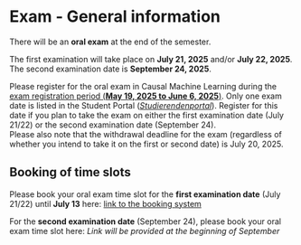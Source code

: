 # Exam - General information 

There will be an **oral exam** at the end of the semester. 

The first examination will take place on **July 21, 2025** and/or **July 22, 2025**. \
The second examination date is **September 24, 2025**.

Please register for the oral exam in Causal Machine Learning during the [exam registration period (**May 19, 2025 to June 6, 2025**)](https://www.hhu.de/fileadmin/redaktion/ZUV/Dezernat_1/Pruefungsamt/documents/pdf/Pruefungstermine/2025/Anmeldetermine_WiWi_WS_2024-25_und_SoSe_2025.pdf). Only one exam date is listed in the Student Portal ([*Studierendenportal*](https://studierende.hhu.de)). Register for this date if you plan to take the exam on either the first examination date (July 21/22) or the second examination date (September 24). \
Please also note that the withdrawal deadline for the exam (regardless of whether you intend to take it on the first or second date) is July 20, 2025.

## Booking of time slots

Please book your oral exam time slot for the **first examination date** (July 21/22) until **July 13** here: [link to the booking system](https://terminplaner6.dfn.de/b/83db5f2e9b692648dfdbbdbcb3fafaac-1274089)

For the **second examination date** (September 24), please book your oral exam time slot here: *Link will be provided at the beginning of September*